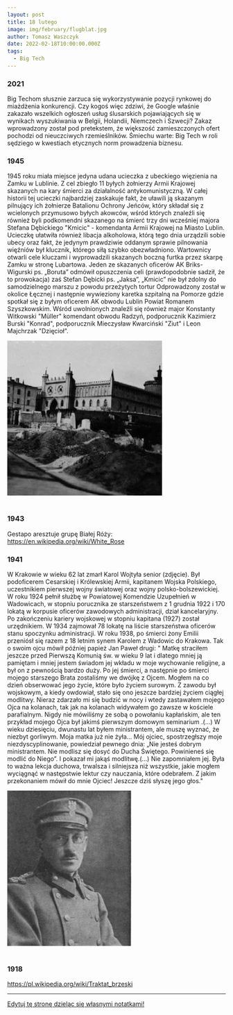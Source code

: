 ```yaml
---
layout: post
title: 18 lutego
image: img/february/flugblat.jpg
author: Tomasz Waszczyk
date: 2022-02-18T10:00:00.000Z
tags:
  - Big Tech
---
```


### 2021

Big Techom słusznie zarzuca się wykorzystywanie pozycji rynkowej do miażdżenia konkurencji. Czy kogoś więc zdziwi, że Google właśnie zakazało wszelkich ogłoszeń usług ślusarskich pojawiających się w wynikach wyszukiwania w Belgii, Holandii, Niemczech i Szwecji? Zakaz wprowadzony został pod pretekstem, że większość zamieszczonych ofert pochodzi od nieuczciwych rzemieślników. Śmiechu warte: Big Tech w roli sędziego w kwestiach etycznych norm prowadzenia biznesu.

### 1945

1945 roku miała miejsce jedyna udana ucieczka z ubeckiego więzienia na Zamku w Lublinie. Z cel zbiegło 11 byłych żołnierzy Armii Krajowej skazanych na kary śmierci za działalność antykomunistyczną.
W całej historii tej ucieczki najbardziej zaskakuje fakt, że uławili ją skazanym pilnujący ich żołnierze Batalionu Ochrony Jeńców, który składał się z wcielonych przymusowo byłych akowców, wśród których znaleźli się również byli podkomendni skazanego na śmierć trzy dni wcześniej majora Stefana Dębickiego "Kmicic" - komendanta Armii Krajowej na Miasto Lublin. Ucieczkę ułatwiła również libacja alkoholowa, którą tego dnia urządzili sobie ubecy oraz fakt, że jedynym prawdziwie oddanym sprawie pilnowania więźniów był klucznik, którego siłą szybko obezwładniono. Wartownicy otwarli cele kluczami i wyprowadzili skazanych boczną furtka przez skarpę Zamku w stronę Lubartowa. Jeden ze skazanych oficerów AK Briks-Wigurski ps. „Boruta” odmówił opuszczenia celi (prawdopodobnie sadził, że to prowokacja) zaś Stefan Dębicki ps. „Jaksa”, „Kmicic” nie był zdolny do samodzielnego marszu z powodu przeżytych tortur Odprowadzony został w okolice Łęcznej i następnie wywieziony karetka szpitalną na Pomorze gdzie spotkał się z byłym oficerem AK obwodu Lublin Powiat Romanem Szyszkowskim.
Wśród uwolnionych znaleźli się również major Konstanty Witkowski "Müller" komendant obwodu Radzyń, podporucznik Kazimierz Burski "Konrad", podporucznik Mieczysław Kwarciński "Ziut" i Leon Majchrzak "Dzięcioł".

<img src="./img/february/zamek.jpg"/><br><br>

### 1943

Gestapo aresztuje grupę Białej Róży: https://en.wikipedia.org/wiki/White_Rose

### 1941

W Krakowie w wieku 62 lat zmarł Karol Wojtyła senior (zdjęcie).
Był podoficerem Cesarskiej i Królewskiej Armii, kapitanem Wojska Polskiego, uczestnikiem pierwszej wojny światowej oraz wojny polsko-bolszewickiej. W roku 1924 pełnił służbę w Powiatowej Komendzie Uzupełnień w Wadowicach, w stopniu porucznika ze starszeństwem z 1 grudnia 1922 i 170 lokatą w korpusie oficerów zawodowych administracji, dział kancelaryjny. Po zakończeniu kariery wojskowej w stopniu kapitana (1927) został urzędnikiem. W 1934 zajmował 78 lokatę na liście starszeństwa oficerów stanu spoczynku administracji. W roku 1938, po śmierci żony Emilii przeniósł się razem z 18 letnim synem Karolem z Wadowic do Krakowa.
Tak o swoim ojcu mówił później papież Jan Paweł drugi:
" Matkę straciłem jeszcze przed Pierwszą Komunią św. w wieku 9 lat i dlatego mniej ją pamiętam i mniej jestem świadom jej wkładu w moje wychowanie religijne, a był on z pewnością bardzo duży. Po jej śmierci, a następnie po śmierci mojego starszego Brata zostaliśmy we dwójkę z Ojcem. Mogłem na co dzień obserwować jego życie, które było życiem surowym. Z zawodu był wojskowym, a kiedy owdowiał, stało się ono jeszcze bardziej życiem ciągłej modlitwy. Nieraz zdarzało mi się budzić w nocy i wtedy zastawałem mojego Ojca na kolanach, tak jak na kolanach widywałem go zawsze w kościele parafialnym. Nigdy nie mówiliśmy ze sobą o powołaniu kapłańskim, ale ten przykład mojego Ojca był jakimś pierwszym domowym seminarium .(...) W wieku dziesięciu, dwunastu lat byłem ministrantem, ale muszę wyznać, że niezbyt gorliwym. Moja matka już nie żyła... Mój ojciec, spostrzegłszy moje niezdyscyplinowanie, powiedział pewnego dnia: „Nie jesteś dobrym ministrantem. Nie modlisz się dosyć do Ducha Świętego. Powinieneś się modlić do Niego”. I pokazał mi jakąś modlitwę.(...) Nie zapomniałem jej. Była to ważna lekcja duchowa, trwalsza i silniejsza niż wszystkie, jakie mogłem wyciągnąć w następstwie lektur czy nauczania, które odebrałem. Z jakim przekonaniem mówił do mnie Ojciec! Jeszcze dziś słyszę jego głos."

<img src="./img/february/wojtylasenior.jpg"/><br><br>

### 1918

https://pl.wikipedia.org/wiki/Traktat_brzeski

---

<a href="https://github.com/TomaszWaszczyk/historia.waszczyk.com/edit/master/src/content/february-18.md" target="_blank">Edytuj tę stronę dzieląc się własnymi notatkami!</a>
